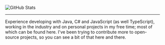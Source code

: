 ![GitHub Stats](https://github-readme-stats.vercel.app/api?username=chadrakh&count_private=true&show_icons=true&theme=onedark&custom_title=Chadrak's&nbsp;GitHub&nbsp;Profile&bg_color=0d1117&icon_color=61DAFB&text_color=ffffff&title_color=ffffff)
<!--
Deploying personal Vercel instance for hosting GitHub Stats
https://github.com/anuraghazra/github-readme-stats#deploy-on-your-own-vercel-instance
-->
<hr />
<!-- ## ✨ Project Spotlight
### Game Launcher Application
<b>Repository:</b> https://github.com/chadrakh/GameLauncherApp
<br>
<i>Description coming soon...</i> -->

Experience developing with Java, C# and JavaScript (as well TypeScript), working in the industry and on personal projects in my free time; most of which can be found here. I've been trying to contribute more to open-source projects, so you can see a bit of that here and there.
